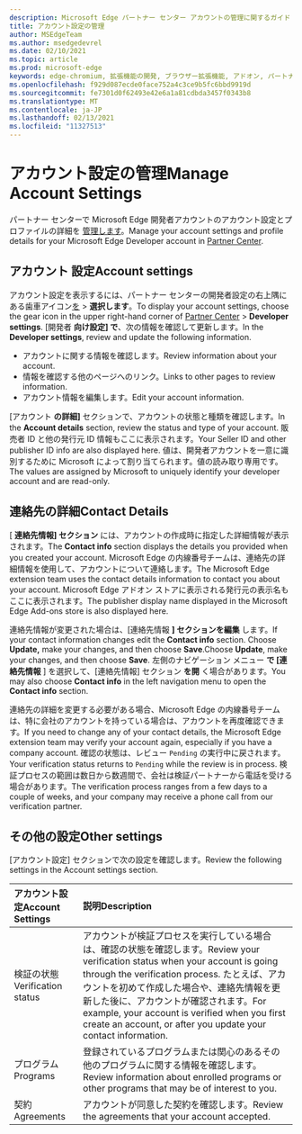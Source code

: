 ```yaml
---
description: Microsoft Edge パートナー センター アカウントの管理に関するガイド
title: アカウント設定の管理
author: MSEdgeTeam
ms.author: msedgedevrel
ms.date: 02/10/2021
ms.topic: article
ms.prod: microsoft-edge
keywords: edge-chromium, 拡張機能の開発, ブラウザー拡張機能, アドオン, パートナー センター, 開発者
ms.openlocfilehash: f929d087ecde0face752a4c3ce9b5fc6bbd9919d
ms.sourcegitcommit: fe7301d0f62493e42e6a1a81cdbda3457f0343b8
ms.translationtype: MT
ms.contentlocale: ja-JP
ms.lasthandoff: 02/13/2021
ms.locfileid: "11327513"
---
```

# <span data-ttu-id="c6301-104">アカウント設定の管理</span><span class="sxs-lookup"><span data-stu-id="c6301-104">Manage Account Settings</span></span>  

<span data-ttu-id="c6301-105">パートナー センターで Microsoft Edge 開発者アカウントのアカウント設定とプロファイルの詳細を [管理します][MicrosoftPartnerCenter]。</span><span class="sxs-lookup"><span data-stu-id="c6301-105">Manage your account settings and profile details for your Microsoft Edge Developer account in [Partner Center][MicrosoftPartnerCenter].</span></span>  

## <span data-ttu-id="c6301-106">アカウント 設定</span><span class="sxs-lookup"><span data-stu-id="c6301-106">Account settings</span></span>  

<span data-ttu-id="c6301-107">アカウント設定を表示するには、パートナー センターの開発者設定の右上隅にある歯車アイコン[を][MicrosoftPartnerCenter]  >  **選択します**。</span><span class="sxs-lookup"><span data-stu-id="c6301-107">To display your account settings, choose the gear icon in the upper right-hand corner of [Partner Center][MicrosoftPartnerCenter] > **Developer settings**.</span></span>  <span data-ttu-id="c6301-108">[開発者 **向け設定] で**、次の情報を確認して更新します。</span><span class="sxs-lookup"><span data-stu-id="c6301-108">In the **Developer settings**, review and update the following information.</span></span>  

*   <span data-ttu-id="c6301-109">アカウントに関する情報を確認します。</span><span class="sxs-lookup"><span data-stu-id="c6301-109">Review information about your account.</span></span>  
*   <span data-ttu-id="c6301-110">情報を確認する他のページへのリンク。</span><span class="sxs-lookup"><span data-stu-id="c6301-110">Links to other pages to review information.</span></span>  
*   <span data-ttu-id="c6301-111">アカウント情報を編集します。</span><span class="sxs-lookup"><span data-stu-id="c6301-111">Edit your account information.</span></span>  
    
<span data-ttu-id="c6301-112">[アカウント **の詳細]** セクションで、アカウントの状態と種類を確認します。</span><span class="sxs-lookup"><span data-stu-id="c6301-112">In the **Account details** section, review the status and type of your account.</span></span>  <span data-ttu-id="c6301-113">販売者 ID と他の発行元 ID 情報もここに表示されます。</span><span class="sxs-lookup"><span data-stu-id="c6301-113">Your Seller ID and other publisher ID info are also displayed here.</span></span>  <span data-ttu-id="c6301-114">値は、開発者アカウントを一意に識別するために Microsoft によって割り当てられます。値の読み取り専用です。</span><span class="sxs-lookup"><span data-stu-id="c6301-114">The values are assigned by Microsoft to uniquely identify your developer account and are read-only.</span></span>  

## <span data-ttu-id="c6301-115">連絡先の詳細</span><span class="sxs-lookup"><span data-stu-id="c6301-115">Contact Details</span></span>  

<span data-ttu-id="c6301-116">[ **連絡先情報] セクション** には、アカウントの作成時に指定した詳細情報が表示されます。</span><span class="sxs-lookup"><span data-stu-id="c6301-116">The **Contact info** section displays the details you provided when you created your account.</span></span>  <span data-ttu-id="c6301-117">Microsoft Edge の内線番号チームは、連絡先の詳細情報を使用して、アカウントについて連絡します。</span><span class="sxs-lookup"><span data-stu-id="c6301-117">The Microsoft Edge extension team uses the contact details information to contact you about your account.</span></span>  <span data-ttu-id="c6301-118">Microsoft Edge アドオン ストアに表示される発行元の表示名もここに表示されます。</span><span class="sxs-lookup"><span data-stu-id="c6301-118">The publisher display name displayed in the Microsoft Edge Add-ons store is also displayed here.</span></span>  
  
<span data-ttu-id="c6301-119">連絡先情報が変更された場合は、[連絡先情報 **] セクションを編集** します。</span><span class="sxs-lookup"><span data-stu-id="c6301-119">If your contact information changes edit the **Contact info** section.</span></span>  <span data-ttu-id="c6301-120">Choose **Update,** make your changes, and then choose **Save**.</span><span class="sxs-lookup"><span data-stu-id="c6301-120">Choose **Update**, make your changes, and then choose **Save**.</span></span>  <span data-ttu-id="c6301-121">左側のナビゲーション メニュー **で [連絡先情報** ] を選択して、[連絡先情報] セクション **を開** く場合があります。</span><span class="sxs-lookup"><span data-stu-id="c6301-121">You may also choose **Contact info** in the left navigation menu to open the **Contact info** section.</span></span>  

<span data-ttu-id="c6301-122">連絡先の詳細を変更する必要がある場合、Microsoft Edge の内線番号チームは、特に会社のアカウントを持っている場合は、アカウントを再度確認できます。</span><span class="sxs-lookup"><span data-stu-id="c6301-122">If you need to change any of your contact details, the Microsoft Edge extension team may verify your account again, especially if you have a company account.</span></span>  <span data-ttu-id="c6301-123">確認の状態は、レビュー `Pending` の実行中に戻されます。</span><span class="sxs-lookup"><span data-stu-id="c6301-123">Your verification status returns to `Pending` while the review is in process.</span></span>  <span data-ttu-id="c6301-124">検証プロセスの範囲は数日から数週間で、会社は検証パートナーから電話を受ける場合があります。</span><span class="sxs-lookup"><span data-stu-id="c6301-124">The verification process ranges from a few days to a couple of weeks, and your company may receive a phone call from our verification partner.</span></span>  

## <span data-ttu-id="c6301-125">その他の設定</span><span class="sxs-lookup"><span data-stu-id="c6301-125">Other settings</span></span>  

<span data-ttu-id="c6301-126">[アカウント設定] セクションで次の設定を確認します。</span><span class="sxs-lookup"><span data-stu-id="c6301-126">Review the following settings in the Account settings section.</span></span>  

| <span data-ttu-id="c6301-127">アカウント設定</span><span class="sxs-lookup"><span data-stu-id="c6301-127">Account Settings</span></span> | <span data-ttu-id="c6301-128">説明</span><span class="sxs-lookup"><span data-stu-id="c6301-128">Description</span></span> |  
|:--- |:--- |  
| <span data-ttu-id="c6301-129">検証の状態</span><span class="sxs-lookup"><span data-stu-id="c6301-129">Verification status</span></span> | <span data-ttu-id="c6301-130">アカウントが検証プロセスを実行している場合は、確認の状態を確認します。</span><span class="sxs-lookup"><span data-stu-id="c6301-130">Review your verification status when your account is going through the verification process.</span></span>  <span data-ttu-id="c6301-131">たとえば、アカウントを初めて作成した場合や、連絡先情報を更新した後に、アカウントが確認されます。</span><span class="sxs-lookup"><span data-stu-id="c6301-131">For example, your account is verified when you first create an account, or after you update your contact information.</span></span>  |  
| <span data-ttu-id="c6301-132">プログラム</span><span class="sxs-lookup"><span data-stu-id="c6301-132">Programs</span></span> | <span data-ttu-id="c6301-133">登録されているプログラムまたは関心のあるその他のプログラムに関する情報を確認します。</span><span class="sxs-lookup"><span data-stu-id="c6301-133">Review information about enrolled programs or other programs that may be of interest to you.</span></span>  
| <span data-ttu-id="c6301-134">契約</span><span class="sxs-lookup"><span data-stu-id="c6301-134">Agreements</span></span> | <span data-ttu-id="c6301-135">アカウントが同意した契約を確認します。</span><span class="sxs-lookup"><span data-stu-id="c6301-135">Review the agreements that your account accepted.</span></span>  |  

<!-- links -->  

[MicrosoftPartnerCenter]: https://partner.microsoft.com/dashboard/microsoftedge/public/login?ref=dd "パートナー センター"  
